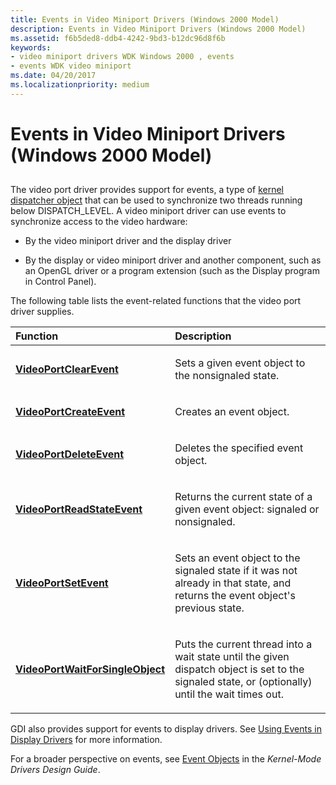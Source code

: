 ```yaml
---
title: Events in Video Miniport Drivers (Windows 2000 Model)
description: Events in Video Miniport Drivers (Windows 2000 Model)
ms.assetid: f6b5ded8-ddb4-4242-9bd3-b12dc96d8f6b
keywords:
- video miniport drivers WDK Windows 2000 , events
- events WDK video miniport
ms.date: 04/20/2017
ms.localizationpriority: medium
---
```


# Events in Video Miniport Drivers (Windows 2000 Model)


## <span id="ddk_events_in_video_miniport_drivers_windows_2000_model__gg"></span><span id="DDK_EVENTS_IN_VIDEO_MINIPORT_DRIVERS_WINDOWS_2000_MODEL__GG"></span>


The video port driver provides support for events, a type of [kernel dispatcher object](../kernel/introduction-to-kernel-dispatcher-objects.md) that can be used to synchronize two threads running below DISPATCH\_LEVEL. A video miniport driver can use events to synchronize access to the video hardware:

-   By the video miniport driver and the display driver

-   By the display or video miniport driver and another component, such as an OpenGL driver or a program extension (such as the Display program in Control Panel).

The following table lists the event-related functions that the video port driver supplies.

<table>
<colgroup>
<col width="50%" />
<col width="50%" />
</colgroup>
<thead>
<tr class="header">
<th align="left">Function</th>
<th align="left">Description</th>
</tr>
</thead>
<tbody>
<tr class="odd">
<td align="left"><p><a href="/windows-hardware/drivers/ddi/video/nf-video-videoportclearevent" data-raw-source="[&lt;strong&gt;VideoPortClearEvent&lt;/strong&gt;](/windows-hardware/drivers/ddi/video/nf-video-videoportclearevent)"><strong>VideoPortClearEvent</strong></a></p></td>
<td align="left"><p>Sets a given event object to the nonsignaled state.</p></td>
</tr>
<tr class="even">
<td align="left"><p><a href="/windows-hardware/drivers/ddi/video/nf-video-videoportcreateevent" data-raw-source="[&lt;strong&gt;VideoPortCreateEvent&lt;/strong&gt;](/windows-hardware/drivers/ddi/video/nf-video-videoportcreateevent)"><strong>VideoPortCreateEvent</strong></a></p></td>
<td align="left"><p>Creates an event object.</p></td>
</tr>
<tr class="odd">
<td align="left"><p><a href="/windows-hardware/drivers/ddi/video/nf-video-videoportdeleteevent" data-raw-source="[&lt;strong&gt;VideoPortDeleteEvent&lt;/strong&gt;](/windows-hardware/drivers/ddi/video/nf-video-videoportdeleteevent)"><strong>VideoPortDeleteEvent</strong></a></p></td>
<td align="left"><p>Deletes the specified event object.</p></td>
</tr>
<tr class="even">
<td align="left"><p><a href="/windows-hardware/drivers/ddi/video/nf-video-videoportreadstateevent" data-raw-source="[&lt;strong&gt;VideoPortReadStateEvent&lt;/strong&gt;](/windows-hardware/drivers/ddi/video/nf-video-videoportreadstateevent)"><strong>VideoPortReadStateEvent</strong></a></p></td>
<td align="left"><p>Returns the current state of a given event object: signaled or nonsignaled.</p></td>
</tr>
<tr class="odd">
<td align="left"><p><a href="/windows-hardware/drivers/ddi/video/nf-video-videoportsetevent" data-raw-source="[&lt;strong&gt;VideoPortSetEvent&lt;/strong&gt;](/windows-hardware/drivers/ddi/video/nf-video-videoportsetevent)"><strong>VideoPortSetEvent</strong></a></p></td>
<td align="left"><p>Sets an event object to the signaled state if it was not already in that state, and returns the event object's previous state.</p></td>
</tr>
<tr class="even">
<td align="left"><p><a href="/windows-hardware/drivers/ddi/video/nf-video-videoportwaitforsingleobject" data-raw-source="[&lt;strong&gt;VideoPortWaitForSingleObject&lt;/strong&gt;](/windows-hardware/drivers/ddi/video/nf-video-videoportwaitforsingleobject)"><strong>VideoPortWaitForSingleObject</strong></a></p></td>
<td align="left"><p>Puts the current thread into a wait state until the given dispatch object is set to the signaled state, or (optionally) until the wait times out.</p></td>
</tr>
</tbody>
</table>

 

GDI also provides support for events to display drivers. See [Using Events in Display Drivers](using-events-in-display-drivers.md) for more information.

For a broader perspective on events, see [Event Objects](../kernel/event-objects.md) in the *Kernel-Mode Drivers Design Guide*.

